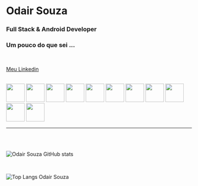 
# Odair Souza

### Full Stack & Android Developer

### Um pouco do que sei ...

<br>

[Meu Linkedin](https://www.linkedin.com/in/oda-ir/)

<br>

<img src="https://cdn.jsdelivr.net/gh/devicons/devicon@latest/icons/photoshop/photoshop-original.svg" width="50px" />
<img src="https://cdn.jsdelivr.net/gh/devicons/devicon@latest/icons/android/android-plain.svg" width="50px" />
<img src="https://cdn.jsdelivr.net/gh/devicons/devicon@latest/icons/debian/debian-original-wordmark.svg" width="50px" />
<img src="https://cdn.jsdelivr.net/gh/devicons/devicon@latest/icons/mysql/mysql-original.svg" width="50px" />   
<img src="https://cdn.jsdelivr.net/gh/devicons/devicon@latest/icons/html5/html5-original-wordmark.svg" width="50px" />
<img src="https://cdn.jsdelivr.net/gh/devicons/devicon@latest/icons/javascript/javascript-original.svg" width="50px" />
<img src="https://cdn.jsdelivr.net/gh/devicons/devicon@latest/icons/css3/css3-original-wordmark.svg" width="50px" />
<img src="https://cdn.jsdelivr.net/gh/devicons/devicon@latest/icons/gimp/gimp-original-wordmark.svg" width="50px" />  
<img src="https://cdn.jsdelivr.net/gh/devicons/devicon@latest/icons/python/python-original-wordmark.svg" width="50px" />
<img src="https://cdn.jsdelivr.net/gh/devicons/devicon@latest/icons/docker/docker-original-wordmark.svg" width="50px" />
<img src="https://cdn.jsdelivr.net/gh/devicons/devicon@latest/icons/java/java-original.svg" width="50px" />

----

<br>


<br>

![Odair Souza GitHub stats](https://github-readme-stats.vercel.app/api?username=islude8&show_icons=true&theme=darcula)

<br>

![Top Langs Odair Souza](https://github-readme-stats.vercel.app/api/top-langs/?username=islude8&langs_count=8&theme=darcula)
          
          
          
          
          
          
          
          
          

